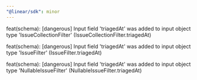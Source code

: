 ```yaml
---
"@linear/sdk": minor
---
```



feat(schema): [dangerous] Input field 'triagedAt' was added to input object type 'IssueCollectionFilter' (IssueCollectionFilter.triagedAt)

feat(schema): [dangerous] Input field 'triagedAt' was added to input object type 'IssueFilter' (IssueFilter.triagedAt)

feat(schema): [dangerous] Input field 'triagedAt' was added to input object type 'NullableIssueFilter' (NullableIssueFilter.triagedAt)